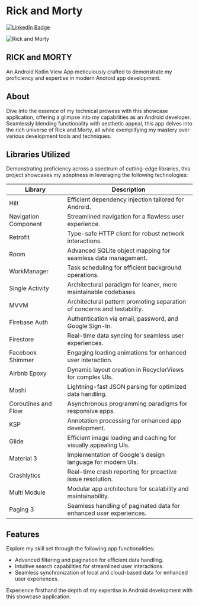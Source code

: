# Rick and Morty

<a href="https://www.linkedin.com/in/khattab-dev/"><img alt="LinkedIn Badge" src="https://img.shields.io/badge/LinkedIn-khattab--dev-blue?logo=Linkedin"></a>

![Rick and Morty](https://github.com/AhmedKhattab01/Rick-And-Morty/assets/92499066/6d274a1d-efd7-437d-886e-c09cd9b78033)

## RICK and MORTY

An Android Kotlin View App meticulously crafted to demonstrate my proficiency and expertise in modern Android app development.

## About

Dive into the essence of my technical prowess with this showcase application, offering a glimpse into my capabilities as an Android developer. Seamlessly blending functionality with aesthetic appeal, this app delves into the rich universe of Rick and Morty, all while exemplifying my mastery over various development tools and techniques.

## Libraries Utilized

Demonstrating proficiency across a spectrum of cutting-edge libraries, this project showcases my adeptness in leveraging the following technologies:

| Library              | Description                                                                                  |
|----------------------|----------------------------------------------------------------------------------------------|
| Hilt                 | Efficient dependency injection tailored for Android.                                          |
| Navigation Component | Streamlined navigation for a flawless user experience.                                        |
| Retrofit             | Type-safe HTTP client for robust network interactions.                                         |
| Room                 | Advanced SQLite object mapping for seamless data management.                                   |
| WorkManager          | Task scheduling for efficient background operations.                                            |
| Single Activity      | Architectural paradigm for leaner, more maintainable codebases.                                 |
| MVVM                 | Architectural pattern promoting separation of concerns and testability.                        |
| Firebase Auth        | Authentication via email, password, and Google Sign-In.                                        |
| Firestore            | Real-time data syncing for seamless user experiences.                                           |
| Facebook Shimmer     | Engaging loading animations for enhanced user interaction.                                      |
| Airbnb Epoxy         | Dynamic layout creation in RecyclerViews for complex UIs.                                       |
| Moshi                | Lightning-fast JSON parsing for optimized data handling.                                        |
| Coroutines and Flow  | Asynchronous programming paradigms for responsive apps.                                        |
| KSP                  | Annotation processing for enhanced app development.                                             |
| Glide                | Efficient image loading and caching for visually appealing UIs.                                 |
| Material 3           | Implementation of Google's design language for modern UIs.                                     |
| Crashlytics          | Real-time crash reporting for proactive issue resolution.                                       |
| Multi Module         | Modular app architecture for scalability and maintainability.                                    |
| Paging 3             | Seamless handling of paginated data for enhanced user experiences.                              |

## Features

Explore my skill set through the following app functionalities:

- Advanced filtering and pagination for efficient data handling.
- Intuitive search capabilities for streamlined user interactions.
- Seamless synchronization of local and cloud-based data for enhanced user experiences.

Experience firsthand the depth of my expertise in Android development with this showcase application.
